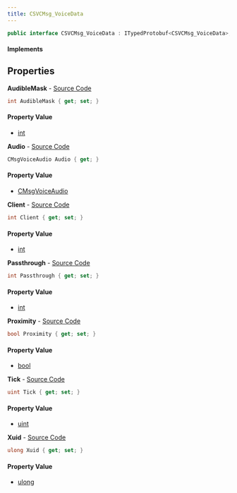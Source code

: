 ```yaml
---
title: CSVCMsg_VoiceData
---
```


```csharp
public interface CSVCMsg_VoiceData : ITypedProtobuf<CSVCMsg_VoiceData>, INativeHandle, INetMessage<CSVCMsg_VoiceData>, IDisposable
```

#### Implements

## Properties

**AudibleMask** - [Source Code](https://github.com/swiftly-solution/swiftlys2/blob/master/managed/src/SwiftlyS2.Generated/Protobufs/Interfaces/CSVCMsg_VoiceData.cs#L30)

```csharp
int AudibleMask { get; set; }
```

#### Property Value

- [int](https://learn.microsoft.com/dotnet/api/system.int32)

**Audio** - [Source Code](https://github.com/swiftly-solution/swiftlys2/blob/master/managed/src/SwiftlyS2.Generated/Protobufs/Interfaces/CSVCMsg_VoiceData.cs#L18)

```csharp
CMsgVoiceAudio Audio { get; }
```

#### Property Value

- [CMsgVoiceAudio](/docs/api/shared/protobufdefinitions/cmsgvoiceaudio)

**Client** - [Source Code](https://github.com/swiftly-solution/swiftlys2/blob/master/managed/src/SwiftlyS2.Generated/Protobufs/Interfaces/CSVCMsg_VoiceData.cs#L21)

```csharp
int Client { get; set; }
```

#### Property Value

- [int](https://learn.microsoft.com/dotnet/api/system.int32)

**Passthrough** - [Source Code](https://github.com/swiftly-solution/swiftlys2/blob/master/managed/src/SwiftlyS2.Generated/Protobufs/Interfaces/CSVCMsg_VoiceData.cs#L36)

```csharp
int Passthrough { get; set; }
```

#### Property Value

- [int](https://learn.microsoft.com/dotnet/api/system.int32)

**Proximity** - [Source Code](https://github.com/swiftly-solution/swiftlys2/blob/master/managed/src/SwiftlyS2.Generated/Protobufs/Interfaces/CSVCMsg_VoiceData.cs#L24)

```csharp
bool Proximity { get; set; }
```

#### Property Value

- [bool](https://learn.microsoft.com/dotnet/api/system.boolean)

**Tick** - [Source Code](https://github.com/swiftly-solution/swiftlys2/blob/master/managed/src/SwiftlyS2.Generated/Protobufs/Interfaces/CSVCMsg_VoiceData.cs#L33)

```csharp
uint Tick { get; set; }
```

#### Property Value

- [uint](https://learn.microsoft.com/dotnet/api/system.uint32)

**Xuid** - [Source Code](https://github.com/swiftly-solution/swiftlys2/blob/master/managed/src/SwiftlyS2.Generated/Protobufs/Interfaces/CSVCMsg_VoiceData.cs#L27)

```csharp
ulong Xuid { get; set; }
```

#### Property Value

- [ulong](https://learn.microsoft.com/dotnet/api/system.uint64)

